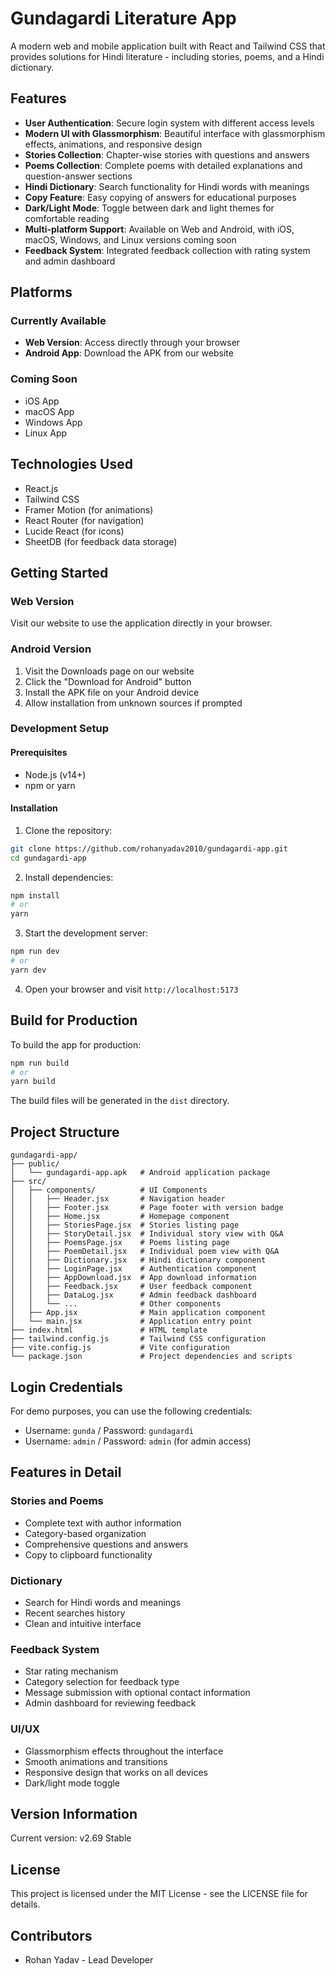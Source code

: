 # Gundagardi Literature App

A modern web and mobile application built with React and Tailwind CSS that provides solutions for Hindi literature - including stories, poems, and a Hindi dictionary.

## Features

- **User Authentication**: Secure login system with different access levels
- **Modern UI with Glassmorphism**: Beautiful interface with glassmorphism effects, animations, and responsive design
- **Stories Collection**: Chapter-wise stories with questions and answers
- **Poems Collection**: Complete poems with detailed explanations and question-answer sections
- **Hindi Dictionary**: Search functionality for Hindi words with meanings
- **Copy Feature**: Easy copying of answers for educational purposes
- **Dark/Light Mode**: Toggle between dark and light themes for comfortable reading
- **Multi-platform Support**: Available on Web and Android, with iOS, macOS, Windows, and Linux versions coming soon
- **Feedback System**: Integrated feedback collection with rating system and admin dashboard

## Platforms

### Currently Available
- **Web Version**: Access directly through your browser
- **Android App**: Download the APK from our website

### Coming Soon
- iOS App
- macOS App
- Windows App
- Linux App

## Technologies Used

- React.js
- Tailwind CSS
- Framer Motion (for animations)
- React Router (for navigation)
- Lucide React (for icons)
- SheetDB (for feedback data storage)

## Getting Started

### Web Version

Visit our website to use the application directly in your browser.

### Android Version

1. Visit the Downloads page on our website
2. Click the "Download for Android" button
3. Install the APK file on your Android device
4. Allow installation from unknown sources if prompted

### Development Setup

#### Prerequisites

- Node.js (v14+)
- npm or yarn

#### Installation

1. Clone the repository:
```bash
git clone https://github.com/rohanyadav2010/gundagardi-app.git
cd gundagardi-app
```

2. Install dependencies:
```bash
npm install
# or
yarn
```

3. Start the development server:
```bash
npm run dev
# or
yarn dev
```

4. Open your browser and visit `http://localhost:5173`

## Build for Production

To build the app for production:

```bash
npm run build
# or
yarn build
```

The build files will be generated in the `dist` directory.

## Project Structure

```
gundagardi-app/
├── public/
│   └── gundagardi-app.apk   # Android application package
├── src/
│   ├── components/          # UI Components
│   │   ├── Header.jsx       # Navigation header
│   │   ├── Footer.jsx       # Page footer with version badge
│   │   ├── Home.jsx         # Homepage component
│   │   ├── StoriesPage.jsx  # Stories listing page
│   │   ├── StoryDetail.jsx  # Individual story view with Q&A
│   │   ├── PoemsPage.jsx    # Poems listing page
│   │   ├── PoemDetail.jsx   # Individual poem view with Q&A
│   │   ├── Dictionary.jsx   # Hindi dictionary component
│   │   ├── LoginPage.jsx    # Authentication component
│   │   ├── AppDownload.jsx  # App download information
│   │   ├── Feedback.jsx     # User feedback component
│   │   ├── DataLog.jsx      # Admin feedback dashboard
│   │   └── ...              # Other components
│   ├── App.jsx              # Main application component
│   └── main.jsx             # Application entry point
├── index.html               # HTML template
├── tailwind.config.js       # Tailwind CSS configuration
├── vite.config.js           # Vite configuration
└── package.json             # Project dependencies and scripts
```

## Login Credentials

For demo purposes, you can use the following credentials:
- Username: `gunda` / Password: `gundagardi`
- Username: `admin` / Password: `admin` (for admin access)

## Features in Detail

### Stories and Poems
- Complete text with author information
- Category-based organization
- Comprehensive questions and answers
- Copy to clipboard functionality

### Dictionary
- Search for Hindi words and meanings
- Recent searches history
- Clean and intuitive interface

### Feedback System
- Star rating mechanism
- Category selection for feedback type
- Message submission with optional contact information
- Admin dashboard for reviewing feedback

### UI/UX
- Glassmorphism effects throughout the interface
- Smooth animations and transitions
- Responsive design that works on all devices
- Dark/light mode toggle

## Version Information

Current version: v2.69 Stable

## License

This project is licensed under the MIT License - see the LICENSE file for details.

## Contributors

- Rohan Yadav - Lead Developer

